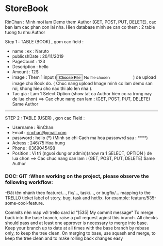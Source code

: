 # StoreBook

RinChan : Minh moi lam Demo them Author (GET, POST, PUT, DELETE), cac ban lam cac phan con lai nha.
Hien database minh se can co them : 2 table tuong tu nhu Author

Step 1 : TABLE (BOOK) , gom cac field :

- name : ex : Naruto
- publicshDate : 20/11/2019
- PageCount : 123
- Description : hello
- Amount : 12$
- image : Them 1 input (<input type="file" name="image" />) de upload image cho Book do. ( Chuc nang upload Image minh co lam demo san roi, khong hieu cho nao thi alo len nha ).
- Tac gia : Lam 1 Select Option (show tat ca  Author hien co ra trong nay de lua chon)
  ==> Cac chuc nang can lam : (GET, POST, PUT, DELETE) Same Author

--------------------------------------------------------------------------------------

STEP 2 : TABLE (USER) , gon cac Field :

- Username : RinChan
- Email : rinchan@gmail.com
- password : hello (**\***) (Minh se chi Cach ma hoa passowrd sau : \*\*\*\*)
- Adress : 246/75 Hoa hung
- Phone : 0369045498
- Position : Vi tri (nguoi dung or admin)(show ra 1 SELECT, OPTION ) de lua chon
  ==> Cac chuc nang can lam : (GET, POST, PUT, DELETE) Same Author

### DOC: GIT :When working on the project, please observe the following workflow:

-Đăt tên nhánh theo feature/..., fix/..., task/..., or bugfix/... mapping to the TRELLO ticket label of story, bug, task and hotfix.
for example: feature/535-some-cool-feature.

Commits nên map với trello card id "[535] My commit message"
To merge back into the base branch, raise a pull request aginst this branch. All checks should pass and at least one approver is necessary to merge into base.
Keep your branch up to date at all times with the base branch by rebase only, to keep the tree clean.
On merging to base, use squash and merge, to keep the tree clean and to make rolling back changes easy
